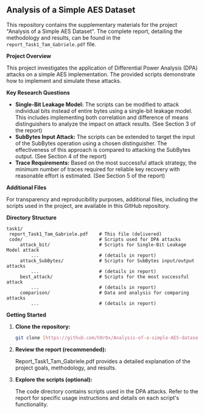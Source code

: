 ## Analysis of a Simple AES Dataset

This repository contains the supplementary materials for the project "Analysis of a Simple AES Dataset". The complete report, detailing the methodology and results, can be found in the `report_Task1_Tam_Gabriele.pdf` file.

**Project Overview**

This project investigates the application of Differential Power Analysis (DPA) attacks on a simple AES implementation. The provided scripts demonstrate how to implement and simulate these attacks.

**Key Research Questions**

* **Single-Bit Leakage Model:** The scripts can be modified to attack individual bits instead of entire bytes using a single-bit leakage model. This includes implementing both correlation and difference of means distinguishers to analyze the impact on attack results. (See Section 3 of the report)
* **SubBytes Input Attack:** The scripts can be extended to target the input of the SubBytes operation using a chosen distinguisher. The effectiveness of this approach is compared to attacking the SubBytes output. (See Section 4 of the report)
* **Trace Requirements:** Based on the most successful attack strategy, the minimum number of traces required for reliable key recovery with reasonable effort is estimated. (See Section 5 of the report)

**Additional Files**

For transparency and reproducibility purposes, additional files, including the scripts used in the project, are available in this GitHub repository.

**Directory Structure**
   ```
task1/
    report_Task1_Tam_Gabriele.pdf    # This file (delivered)
    code/                            # Scripts used for DPA attacks
        attack_bit/                  # Scripts for Single-Bit Leakage Model attack
            ...                      # (details in report)
        attack_SubBytes/             # Scripts for SubBytes input/output attacks
            ...                      # (details in report)
        best_attack/                 # Scripts for the most successful attack
            ...                      # (details in report)
        comparison/                  # Data and analysis for comparing attacks
            ...                      # (details in report)
   ```
**Getting Started**

1. **Clone the repository:**

   ```bash
   git clone [https://github.com/h0r0x/Analysis-of-a-simple-AES-dataset.git](https://github.com/h0r0x/Analysis-of-a-simple-AES-dataset.git)
      ```
2. **Review the report (recommended):**

    Report_Task1_Tam_Gabriele.pdf provides a detailed explanation of the project goals, methodology, and results.

3. **Explore the scripts (optional):**

    The code directory contains scripts used in the DPA attacks. Refer to the report for specific usage instructions and details on each script's functionality.
